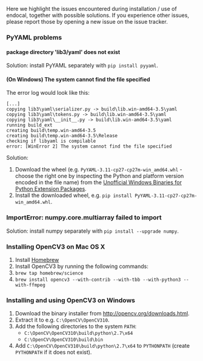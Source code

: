 Here we highlight the issues encountered during installation / use of endocal, together with possible solutions. If you experience other issues, please report those by opening a new issue on the issue tracker.

### PyYAML problems

#### package directory 'lib3/yaml' does not exist
Solution: install PyYAML separately with `pip install pyyaml`.

#### (On Windows) The system cannot find the file specified
The error log would look like this:

```
[...]
copying lib3\yaml\serializer.py -> build\lib.win-amd64-3.5\yaml
copying lib3\yaml\tokens.py -> build\lib.win-amd64-3.5\yaml
copying lib3\yaml\__init__.py -> build\lib.win-amd64-3.5\yaml
running build_ext
creating build\temp.win-amd64-3.5
creating build\temp.win-amd64-3.5\Release
checking if libyaml is compilable
error: [WinError 2] The system cannot find the file specified
```

Solution:

1. Download the wheel (e.g. `PyYAML-3.11-cp27-cp27m-win_amd64.whl` - choose the right one by inspecting the Python and platform version encoded in the file name) from the [Unofficial Windows Binaries for Python Extension Packages](http://www.lfd.uci.edu/~gohlke/pythonlibs/#pyyaml).
1. Install the downloaded wheel, e.g. `pip install PyYAML-3.11-cp27-cp27m-win_amd64.whl`.

### ImportError: numpy.core.multiarray failed to import
Solution: install numpy separately with `pip install --upgrade numpy`.

### Installing OpenCV3 on Mac OS X
1. Install [Homebrew](http://brew.sh/)
1. Install OpenCV3 by running the following commands:
  1. `brew tap homebrew/science`
  1. `brew install opencv3 --with-contrib --with-tbb --with-python3 --with-ffmpeg`

### Installing and using OpenCV3 on Windows
1. Download the binary installer from http://opencv.org/downloads.html.
1. Extract it to e.g. `C:\OpenCV\OpenCV310`.
1. Add the following directories to the system `PATH`:
   * `C:\OpenCV\OpenCV310\build\python\2.7\x64`
   * `C:\OpenCV\OpenCV310\build\bin`
1. Add `C:\OpenCV\OpenCV310\build\python\2.7\x64` to `PYTHONPATH` (create `PYTHONPATH` if it does not exist).
